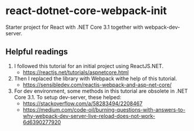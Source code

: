 # react-dotnet-core-webpack-init
Starter project for React with .NET Core 3.1 together with webpack-dev-server.

## Helpful readings
1. I followed this tutorial for an initial project using ReactJS.NET.
    - https://reactjs.net/tutorials/aspnetcore.html
2. Then I replaced the library with Webpack withe help of this tutorial.
    - https://sensibledev.com/reactjs-webpack-and-asp-net-core/
3. For dev environment, some methods in this tutorial are obsolete in .NET Core 3.1. To setup dev-server, these helped:
    - https://stackoverflow.com/a/58283494/2208467
    - https://medium.com/code-oil/burning-questions-with-answers-to-why-webpack-dev-server-live-reload-does-not-work-6d6390277920
